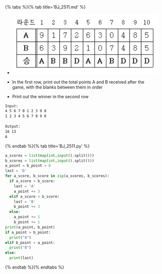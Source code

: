 {% tabs %}{% tab title='BJ_2511.md' %}

* ![BJ_2511](images/20210305_165058.png)

* In the first row, print out the total points A and B received after the game, with the blanks between them in order
* Print out the winner in the second row

```txt
Input:
4 5 6 7 0 1 2 3 9 8
1 2 3 4 5 6 7 8 9 0

Output:
16 13
A
```

{% endtab %}{% tab title='BJ_2511.py' %}

```py
a_scores = list(map(int,input().split()))
b_scores = list(map(int,input().split()))
a_point = b_point = 0
last = 'D'
for a_score, b_score in zip(a_scores, b_scores):
  if a_score > b_score:
    last = 'A'
    a_point += 3
  elif a_score < b_score:
    last = 'B'
    b_point += 3
  else:
    a_point += 1
    b_point += 1
print(a_point, b_point)
if a_point > b_point:
  print("A")
elif b_point < a_point:
  print("B")
else:
  print(last)
```

{% endtab %}{% endtabs %}
